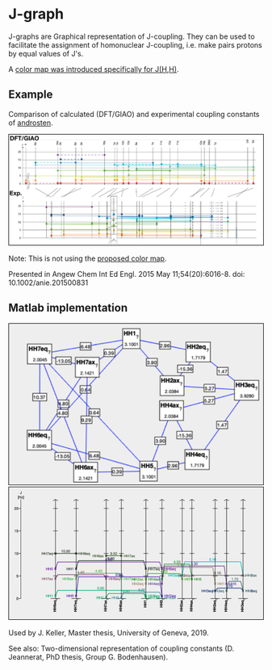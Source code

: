 # J-graph

J-graphs are Graphical representation of J-coupling. They can be used to facilitate the assignment of homonuclear J-coupling, i.e. make pairs protons by equal values of J's.

A [color map was introduced specifically for J(H,H)](https://nmredatainitiative.github.io/color-map-J-coupling/).
## Example 
Comparison of calculated (DFT/GIAO) and experimental coupling constants of [androsten](androsten).

<img style="border:1px solid black;" src="images/annie.png" width="600" alt="J-Graph." />

Note: This is not using the [proposed color map](https://nmredatainitiative.github.io/color-map-J-coupling/). 


Presented in 
Angew Chem Int Ed Engl. 2015 May 11;54(20):6016-8. doi: 10.1002/anie.201500831
## Matlab implementation

<img style="border:1px solid black;" src="images/CouplingNetwork.png" width="600" alt="J-Graph." />
<img style="border:1px solid black;" src="images/JGraphMatlab.png" width="600" alt="J-Graph." />

Used by J. Keller, Master thesis, University of Geneva, 2019.

See also: Two-dimensional representation of coupling constants (D. Jeannerat, PhD thesis, Group G. Bodenhausen).